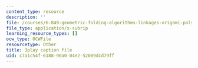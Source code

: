 ```yaml
---
content_type: resource
description: ''
file: /courses/6-849-geometric-folding-algorithms-linkages-origami-polyhedra-fall-2012/c7a1c54f618890a004e252089dcd79ff_nPyH0xPFjbE.srt
file_type: application/x-subrip
learning_resource_types: []
ocw_type: OCWFile
resourcetype: Other
title: 3play caption file
uid: c7a1c54f-6188-90a0-04e2-52089dcd79ff
---
```

